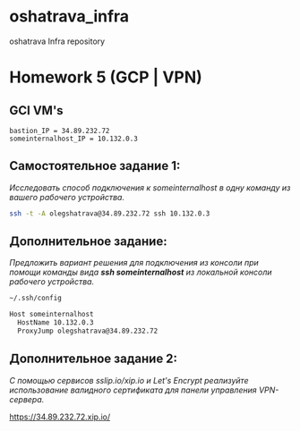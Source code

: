 # oshatrava_infra
oshatrava Infra repository

# Homework 5 (GCP | VPN)

## GCI VM's
~~~~~
bastion_IP = 34.89.232.72
someinternalhost_IP = 10.132.0.3
~~~~~

## Самостоятельное задание 1:
*Исследовать способ подключения к someinternalhost в одну
команду из вашего рабочего устройства.*

````bash
ssh -t -A olegshatrava@34.89.232.72 ssh 10.132.0.3
````

## Дополнительное задание:
*Предложить вариант решения для подключения из консоли при
помощи команды вида **ssh someinternalhost** из локальной
консоли рабочего устройства.*

````bash
~/.ssh/config

Host someinternalhost
  HostName 10.132.0.3
  ProxyJump olegshatrava@34.89.232.72
````

## Дополнительное задание 2:
*С помощью сервисов sslip.io/xip.io и Let's Encrypt реализуйте
использование валидного сертификата для панели управления
VPN-сервера.*

https://34.89.232.72.xip.io/
